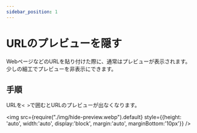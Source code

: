 ```yaml
---
sidebar_position: 1
---
```


# URLのプレビューを隠す

WebページなどのURLを貼り付けた際に、通常はプレビューが表示されます。   
少しの細工でプレビューを非表示にできます。

## 手順

URLを`< >`で囲むとURLのプレビューが出なくなります。

<img src={require("./img/hide-preview.webp").default}
     style={{height: 'auto', width:'auto', display:'block', margin:'auto', marginBottom:'10px'}} />
